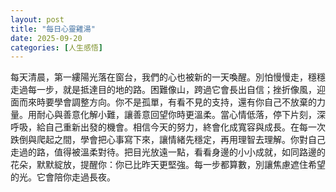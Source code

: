 ```yaml
---
layout: post
title: "每日心靈雞湯"
date: 2025-09-20
categories: [人生感悟]
---
```


每天清晨，第一縷陽光落在窗台，我們的心也被新的一天喚醒。別怕慢慢走，穩穩走過每一步，就是抵達目的地的路。困難像山，跨過它會長出自信；挫折像風，迎面而來時要學會調整方向。你不是孤單，有看不見的支持，還有你自己不放棄的力量。用耐心與善意化解小難，讓善意回望你時更溫柔。當心情低落，停下片刻，深呼吸，給自己重新出發的機會。相信今天的努力，終會化成寬容與成長。在每一次跌倒與爬起之間，學會把心事寫下來，讓情緒先穩定，再用理智去理解。你對自己走過的路，值得被溫柔對待。把目光放遠一點，看看身邊的小小成就，如同路邊的花朵，默默綻放，提醒你：你已比昨天更堅強。每一步都算數，別讓焦慮遮住希望的光。它會陪你走過長夜。